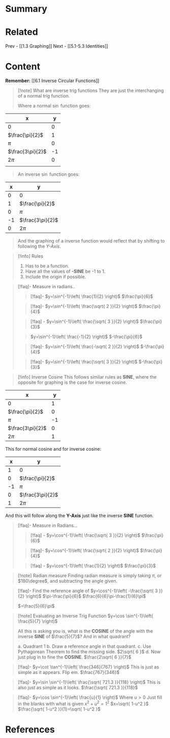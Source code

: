 # Summary
# Related
Prev - [[1.3 Graphing]]
Next - [[5.1-5.3 Identities]]
# Content
__Remember:__ [[6.1 Inverse Circular Functions]]

>[!note] What are inverse trig functions
>They are just the interchanging of a normal trig function.
>
>Where a normal $\sin$ function goes:

| x                | y   |
| ---------------- | --- |
| 0                | 0   |
| $\frac{\pi}{2}$  | 1   |
| $\pi$            | 0   |
| $\frac{3\pi}{2}$ | -1  |
| $2\pi$           | 0   |
|                  |     |
>An inverse $\sin$ function goes:

| x   | y                |
| --- | ---------------- |
| 0   | 0                |
| 1   | $\frac{\pi}{2}$  |
| 0   | $\pi$            |
| -1  | $\frac{3\pi}{2}$ |
| 0   | $2\pi$           |
>And the graphing of a inverse function would reflect that by shifting to following the _Y-Axis_.

>[!info] Rules
>1. Has to be a function.
>2. Have all the values of __-SINE__ be -1 to 1.
>3. Include the origin if possible.

>[!faq]- Measure in radians..
> >[!faq]- $y=\sin^{-1}\left( \frac{1}{2} \right)$
> >$\frac{\pi}{6}$
>
> >[!faq]- $y=\sin^{-1}\left( \frac{\sqrt{ 2 }}{2} \right)$
> >$\frac{\pi}{4}$
>
> >[!faq] - $y=\sin^{-1}\left( \frac{\sqrt{ 3 }}{2} \right)$
> >$\frac{\pi}{3}$
>
> >$y=\sin^{-1}\left( \frac{-1}{2} \right)$
> >$-\frac{\pi}{6}$
>
> >[!faq]- $y=\sin^{-1}\left( \frac{-\sqrt{ 2 }}{2} \right)$
> >$-\frac{\pi}{4}$
>
> >[!faq]- $y=\sin^{-1}\left( \frac{\sqrt{ 3 }}{2} \right)$
> >$-\frac{\pi}{3}$
> 

>[!info] Inverse Cosine 
>This follows similar rules as __SINE__, where the opposite for graphing is the case for inverse cosine.

| x                | y   |
| ---------------- | --- |
| 0                | 1   |
| $\frac{\pi}{2}$  | 0   |
| $\pi$            | -1  |
| $\frac{3\pi}{2}$ | 0   |
| $2\pi$           | 1   |
This for normal cosine and for inverse cosine:

| x   | y                |
| --- | ---------------- |
| 1   | 0                |
| 0   | $\frac{\pi}{2}$  |
| -1  | $\pi$            |
| 0   | $\frac{3\pi}{2}$ |
| 1   | $2\pi$           |

And this will follow along the __Y-Axis__ just like the inverse __SINE__ function.

>[!faq]- Measure in Radians...
>
> >[!faq] - $y=\cos^{-1}\left( \frac{\sqrt{ 3 }}{2} \right)$
> >$\frac{\pi}{6}$
>
> >[!faq]- $y=\cos^{-1}\left( \frac{\sqrt{ 2 }}{2} \right)$
> >$\frac{\pi}{4}$
>
> >[!faq] - $y=\cos^{-1}\left( \frac{1}{2} \right)$
> >$\frac{\pi}{3}$

>[!note] Radian measure
>Finding radian measure is simply taking $\pi$, or $180\degree$, and subtracting the angle given.

>[!faq]- Find the reference angle of $y=\cos^{-1}\left( -\frac{\sqrt{ 3 }}{2} \right)$
>$\pi-\frac{\pi}{6}$
>$\frac{6}{6}\pi-\frac{1}{6}\pi$
>
>$=\frac{5}{6}\pi$

>[!note] Evaluating an Inverse Trig Function
>$y=\cos \sin^{-1}\left( \frac{5}{7} \right)$
>
>All this is asking you is, what is the __COSINE__ of the angle with the inverse __SINE__ of $\frac{5}{7}$?
>And in what quadrant?
>
>a. Quadrant 1
>b. Draw a reference angle in that quadrant.
>c. Use Pythagorean Theorem to find the missing side. $2\sqrt{ 6 }$
>d. Now just plug in to fine the __COSINE__. $\frac{2\sqrt{ 6 }}{7}$

>[!faq]- $y=\cot \tan^{-1}\left( \frac{346}{767} \right)$
>This is just as simple as it appears. Flip em.
>$\frac{767}{346}$

>[!faq]- $y=\sin \sin^{-1}\left( \frac{\sqrt{ 721.3 }}{118} \right)$
>This is also just as simple as it looks.
>$\frac{\sqrt{ 721.3 }}{118}$

>[!faq]- $y=\cos \sin^{-1}\left( \frac{u}{1} \right)$ Where $u>0$
>Just fill in the blanks with what is given
>$x^2+u^2=1^2$
>$x=\sqrt{ 1-u^2 }$
>$\frac{\sqrt{ 1-u^2 }}{1}=\sqrt{ 1-u^2 }$

# References